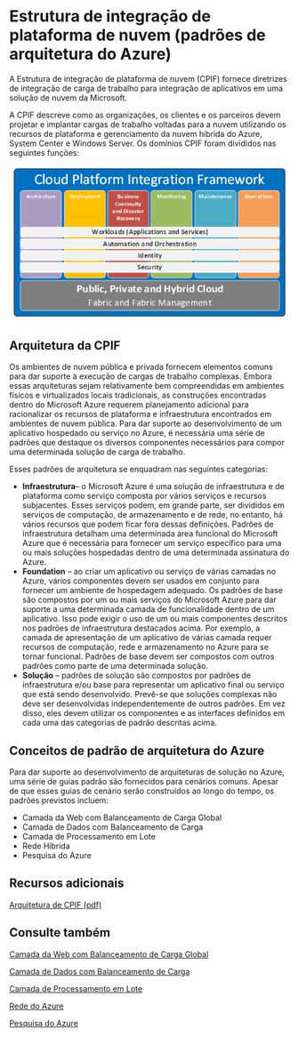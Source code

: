 <properties 
   pageTitle="Estrutura de integração de plataforma de nuvem - padrões de arquitetura do Azure" 
   description="A Estrutura de integração da plataforma de nuvem fornece diretrizes de integração de carga de trabalho para integração de aplicativos em uma solução de nuvem da Microsoft que consiste em padrões de arquitetura para o Microsoft Azure" 
   services="" 
   documentationCenter="" 
   authors="arynes" 
   manager="fredhar" 
   editor=""/>

<tags
   ms.service="cloud-services"
   ms.devlang="multiple"
   ms.topic="article"
   ms.tgt_pltfrm="na"
   ms.workload="multiple" 
   ms.date="03/25/2015"
   ms.author="arynes"/>


# Estrutura de integração de plataforma de nuvem (padrões de arquitetura do Azure)

A Estrutura de integração de plataforma de nuvem (CPIF) fornece diretrizes de integração de carga de trabalho para integração de aplicativos em uma solução de nuvem da Microsoft.

A CPIF descreve como as organizações, os clientes e os parceiros devem projetar e implantar cargas de trabalho voltadas para a nuvem utilizando os recursos de plataforma e gerenciamento da nuvem híbrida do Azure, System Center e Windows Server. Os domínios CPIF foram divididos nas seguintes funções:

![Parte de marcas nas folhas de recurso e grupo de recursos](./media/azure-architecture-cpif-overview/overview.png)

##  Arquitetura da CPIF

Os ambientes de nuvem pública e privada fornecem elementos comuns para dar suporte à execução de cargas de trabalho complexas. Embora essas arquiteturas sejam relativamente bem compreendidas em ambientes físicos e virtualizados locais tradicionais, as construções encontradas dentro do Microsoft Azure requerem planejamento adicional para racionalizar os recursos de plataforma e infraestrutura encontrados em ambientes de nuvem pública. Para dar suporte ao desenvolvimento de um aplicativo hospedado ou serviço no Azure, é necessária uma série de padrões que destaque os diversos componentes necessários para compor uma determinada solução de carga de trabalho.

Esses padrões de arquitetura se enquadram nas seguintes categorias:

- **Infraestrutura**– o Microsoft Azure é uma solução de infraestrutura e de plataforma como serviço composta por vários serviços e recursos subjacentes. Esses serviços podem, em grande parte, ser divididos em serviços de computação, de armazenamento e de rede, no entanto, há vários recursos que podem ficar fora dessas definições. Padrões de infraestrutura detalham uma determinada área funcional do Microsoft Azure que é necessária para fornecer um serviço específico para uma ou mais soluções hospedadas dentro de uma determinada assinatura do Azure. 
- **Foundation** – ao criar um aplicativo ou serviço de várias camadas no Azure, vários componentes devem ser usados em conjunto para fornecer um ambiente de hospedagem adequado. Os padrões de base são compostos por um ou mais serviços do Microsoft Azure para dar suporte a uma determinada camada de funcionalidade dentro de um aplicativo. Isso pode exigir o uso de um ou mais componentes descritos nos padrões de infraestrutura destacados acima. Por exemplo, a camada de apresentação de um aplicativo de várias camada requer recursos de computação, rede e armazenamento no Azure para se tornar funcional. Padrões de base devem ser compostos com outros padrões como parte de uma determinada solução.
- **Solução** – padrões de solução são compostos por padrões de infraestrutura e/ou base para representar um aplicativo final ou serviço que está sendo desenvolvido. Prevê-se que soluções complexas não deve ser desenvolvidas independentemente de outros padrões. Em vez disso, eles devem utilizar os componentes e as interfaces definidos em cada uma das categorias de padrão descritas acima.    

## Conceitos de padrão de arquitetura do Azure

Para dar suporte ao desenvolvimento de arquiteturas de solução no Azure, uma série de guias padrão são fornecidos para cenários comuns. Apesar de que esses guias de cenário serão construídos ao longo do tempo, os padrões previstos incluem:

- Camada da Web com Balanceamento de Carga Global 
- Camada de Dados com Balanceamento de Carga
- Camada de Processamento em Lote
- Rede Híbrida
- Pesquisa do Azure 

##  Recursos adicionais
[Arquitetura de CPIF (pdf)](https://gallery.technet.microsoft.com/Cloud-Platform-Integration-bd1e434a)

## Consulte também
[Camada da Web com Balanceamento de Carga Global](https://gallery.technet.microsoft.com/Cloud-Platform-Integration-2c3c663a)

[Camada de Dados com Balanceamento de Carga](https://gallery.technet.microsoft.com/Cloud-Platform-Integration-dfb09e41)

[Camada de Processamento em Lote](https://gallery.technet.microsoft.com/Cloud-Platform-Integration-0bc3f8b1)

[Rede do Azure](https://gallery.technet.microsoft.com/Cloud-Platform-Integration-5e401f38)

[Pesquisa do Azure](https://gallery.technet.microsoft.com/Cloud-Platform-Integration-e581d65d)

<!---HONumber=August15_HO6-->
